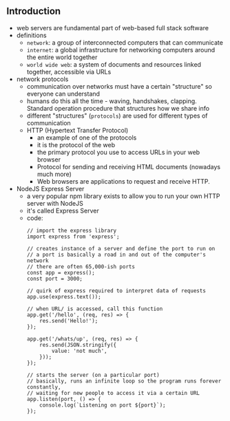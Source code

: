 Introduction
-
- web servers are fundamental part of web-based full stack software
- definitions
  - `network`: a group of interconnected computers that can communicate
  - `internet`: a global infrastructure for networking computers around the entire world together
  - `world wide web`: a system of documents and resources linked together, accessible via URLs
- network protocols
  - communication over networks must have a certain "structure" so everyone can understand
  - humans do this all the time - waving, handshakes, clapping. Standard operation procedure that structures how we share info
  - different "structures" (`protocols`) are used for different types of communication
  - HTTP (Hypertext Transfer Protocol)
    - an example of one of the protocols
    - it is the protocol of the web
    - the primary protocol you use to access URLs in your web browser
    - Protocol for sending and receiving HTML documents (nowadays much more)
    - Web browsers are applications to request and receive HTTP.
- NodeJS Express Server
  - a very popular npm library exists to allow you to run your own HTTP server with NodeJS
  - it's called Express Server
  - code:
    ```
    // import the express library
    import express from 'express';

    // creates instance of a server and define the port to run on
    // a port is basically a road in and out of the computer's network
    // there are often 65,000-ish ports
    const app = express();
    const port = 3000;

    // quirk of express required to interpret data of requests
    app.use(express.text());

    // when URL/ is accessed, call this function
    app.get('/hello', (req, res) => {
        res.send('Hello!');
    });
    
    app.get('/whats/up', (req, res) => {
        res.send(JSON.stringify({
            value: 'not much',
        }));
    });

    // starts the server (on a particular port)
    // basically, runs an infinite loop so the program runs forever constantly,
    // waiting for new people to access it via a certain URL
    app.listen(port, () => {
        console.log(`Listening on port ${port}`);
    });
    ```
